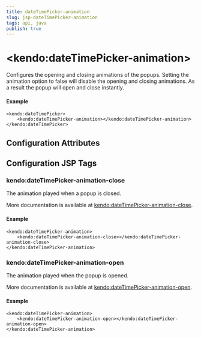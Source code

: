 ```yaml
---
title: dateTimePicker-animation
slug: jsp-dateTimePicker-animation
tags: api, java
publish: true
---
```


# \<kendo:dateTimePicker-animation\>

Configures the opening and closing animations of the popups. Setting the animation option to false will disable the opening and closing animations. As a result the popup will open and close instantly.

#### Example
    <kendo:dateTimePicker>
        <kendo:dateTimePicker-animation></kendo:dateTimePicker-animation>
    </kendo:dateTimePicker>

## Configuration Attributes


##  Configuration JSP Tags

### kendo:dateTimePicker-animation-close

The animation played when a popup is closed.

More documentation is available at [kendo:dateTimePicker-animation-close](datetimepicker/animation-close).

#### Example

    <kendo:dateTimePicker-animation>
        <kendo:dateTimePicker-animation-close></kendo:dateTimePicker-animation-close>
    </kendo:dateTimePicker-animation>

### kendo:dateTimePicker-animation-open

The animation played when the popup is opened.

More documentation is available at [kendo:dateTimePicker-animation-open](datetimepicker/animation-open).

#### Example

    <kendo:dateTimePicker-animation>
        <kendo:dateTimePicker-animation-open></kendo:dateTimePicker-animation-open>
    </kendo:dateTimePicker-animation>

 
